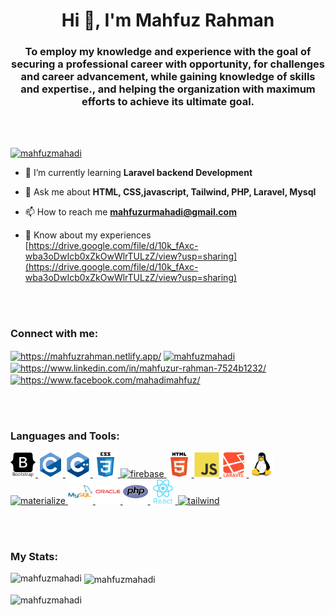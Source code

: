 <h1 align="center">Hi 👋, I'm Mahfuz Rahman</h1>
<h3 align="center">To employ my knowledge and experience with the goal of securing a professional career with opportunity, for challenges and career advancement, while gaining knowledge of skills and expertise., and helping the organization with maximum efforts to achieve its ultimate goal.</h3>

<br><br>

<p align="left"> <a href="https://twitter.com/mahfuzmahadi" target="blank"><img src="https://img.shields.io/twitter/follow/mahfuzmahadi?logo=twitter&style=for-the-badge" alt="mahfuzmahadi" /></a> </p>

- 🌱 I’m currently learning **Laravel backend Development**

- 💬 Ask me about **HTML, CSS,javascript, Tailwind, PHP, Laravel, Mysql**

- 📫 How to reach me **mahfuzurmahadi@gmail.com**

- 📄 Know about my experiences [https://drive.google.com/file/d/10k_fAxc-wba3oDwIcb0xZkOwWlrTULzZ/view?usp=sharing](https://drive.google.com/file/d/10k_fAxc-wba3oDwIcb0xZkOwWlrTULzZ/view?usp=sharing)


<br><br>

<h3 align="left">Connect with me:</h3>
<p align="left">
<a href="https://dev.to/https://mahfuzrahman.netlify.app/" target="blank"><img align="center" src="https://raw.githubusercontent.com/rahuldkjain/github-profile-readme-generator/master/src/images/icons/Social/devto.svg" alt="https://mahfuzrahman.netlify.app/" height="30" width="40" /></a>
<a href="https://twitter.com/mahfuzmahadi" target="blank"><img align="center" src="https://raw.githubusercontent.com/rahuldkjain/github-profile-readme-generator/master/src/images/icons/Social/twitter.svg" alt="mahfuzmahadi" height="30" width="40" /></a>
<a href="https://linkedin.com/in/https://www.linkedin.com/in/mahfuzur-rahman-7524b1232/" target="blank"><img align="center" src="https://raw.githubusercontent.com/rahuldkjain/github-profile-readme-generator/master/src/images/icons/Social/linked-in-alt.svg" alt="https://www.linkedin.com/in/mahfuzur-rahman-7524b1232/" height="30" width="40" /></a>
<a href="https://fb.com/https://www.facebook.com/mahadimahfuz/" target="blank"><img align="center" src="https://raw.githubusercontent.com/rahuldkjain/github-profile-readme-generator/master/src/images/icons/Social/facebook.svg" alt="https://www.facebook.com/mahadimahfuz/" height="30" width="40" /></a>
</p>


<br><br>

<h3 align="left">Languages and Tools:</h3>
<p align="left"> <a href="https://getbootstrap.com" target="_blank" rel="noreferrer"> <img src="https://raw.githubusercontent.com/devicons/devicon/master/icons/bootstrap/bootstrap-plain-wordmark.svg" alt="bootstrap" width="40" height="40"/> </a> <a href="https://www.cprogramming.com/" target="_blank" rel="noreferrer"> <img src="https://raw.githubusercontent.com/devicons/devicon/master/icons/c/c-original.svg" alt="c" width="40" height="40"/> </a> <a href="https://www.w3schools.com/cpp/" target="_blank" rel="noreferrer"> <img src="https://raw.githubusercontent.com/devicons/devicon/master/icons/cplusplus/cplusplus-original.svg" alt="cplusplus" width="40" height="40"/> </a> <a href="https://www.w3schools.com/css/" target="_blank" rel="noreferrer"> <img src="https://raw.githubusercontent.com/devicons/devicon/master/icons/css3/css3-original-wordmark.svg" alt="css3" width="40" height="40"/> </a> <a href="https://firebase.google.com/" target="_blank" rel="noreferrer"> <img src="https://www.vectorlogo.zone/logos/firebase/firebase-icon.svg" alt="firebase" width="40" height="40"/> </a> <a href="https://www.w3.org/html/" target="_blank" rel="noreferrer"> <img src="https://raw.githubusercontent.com/devicons/devicon/master/icons/html5/html5-original-wordmark.svg" alt="html5" width="40" height="40"/> </a> <a href="https://developer.mozilla.org/en-US/docs/Web/JavaScript" target="_blank" rel="noreferrer"> <img src="https://raw.githubusercontent.com/devicons/devicon/master/icons/javascript/javascript-original.svg" alt="javascript" width="40" height="40"/> </a> <a href="https://laravel.com/" target="_blank" rel="noreferrer"> <img src="https://raw.githubusercontent.com/devicons/devicon/master/icons/laravel/laravel-plain-wordmark.svg" alt="laravel" width="40" height="40"/> </a> <a href="https://www.linux.org/" target="_blank" rel="noreferrer"> <img src="https://raw.githubusercontent.com/devicons/devicon/master/icons/linux/linux-original.svg" alt="linux" width="40" height="40"/> </a> <a href="https://materializecss.com/" target="_blank" rel="noreferrer"> <img src="https://raw.githubusercontent.com/prplx/svg-logos/5585531d45d294869c4eaab4d7cf2e9c167710a9/svg/materialize.svg" alt="materialize" width="40" height="40"/> </a> <a href="https://www.mysql.com/" target="_blank" rel="noreferrer"> <img src="https://raw.githubusercontent.com/devicons/devicon/master/icons/mysql/mysql-original-wordmark.svg" alt="mysql" width="40" height="40"/> </a> <a href="https://www.oracle.com/" target="_blank" rel="noreferrer"> <img src="https://raw.githubusercontent.com/devicons/devicon/master/icons/oracle/oracle-original.svg" alt="oracle" width="40" height="40"/> </a> <a href="https://www.php.net" target="_blank" rel="noreferrer"> <img src="https://raw.githubusercontent.com/devicons/devicon/master/icons/php/php-original.svg" alt="php" width="40" height="40"/> </a> <a href="https://reactjs.org/" target="_blank" rel="noreferrer"> <img src="https://raw.githubusercontent.com/devicons/devicon/master/icons/react/react-original-wordmark.svg" alt="react" width="40" height="40"/> </a> <a href="https://tailwindcss.com/" target="_blank" rel="noreferrer"> <img src="https://www.vectorlogo.zone/logos/tailwindcss/tailwindcss-icon.svg" alt="tailwind" width="40" height="40"/> </a> </p>


<br><br>


<h3 align="left">My Stats:</h3>

<p><img align="left" src="https://github-readme-stats.vercel.app/api/top-langs?username=mahfuzmahadi&show_icons=true&locale=en&layout=compact" alt="mahfuzmahadi" /></p>
<p>&nbsp;<img align="center" src="https://github-readme-stats.vercel.app/api?username=mahfuzmahadi&show_icons=true&locale=en" alt="mahfuzmahadi" /></p>
<p><img align="center" src="https://github-readme-streak-stats.herokuapp.com/?user=mahfuzmahadi&" alt="mahfuzmahadi" /></p>

